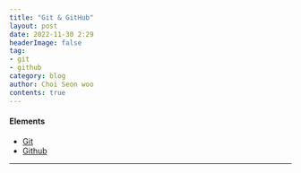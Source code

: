```yaml
---
title: "Git & GitHub"
layout: post
date: 2022-11-30 2:29
headerImage: false
tag:
- git
- github
category: blog
author: Choi Seon woo
contents: true
---
```


#### Elements
- [Git](#Git)
- [Github](#Github)

---